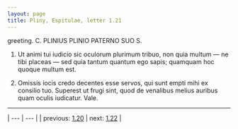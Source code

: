 ```yaml
---
layout: page
title: Pliny, Espitulae, letter 1.21
---
```


greeting. C. PLINIUS PLINIO PATERNO SUO S.



1. Ut animi tui iudicio sic oculorum plurimum tribuo, non quia multum — ne tibi placeas — sed quia tantum quantum ego sapis; quamquam hoc quoque multum est.



2. Omissis iocis credo decentes esse servos, qui sunt empti mihi ex consilio tuo. Superest ut frugi sint, quod de venalibus melius auribus quam oculis iudicatur. Vale.



---

| --- | --- |
| previous: [1.20](../1.20/) | next: [1.22](../1.22/) |